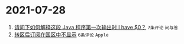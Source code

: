 # 2021-07-28

1. [请问下如何解释这段 Java 程序第一次输出时 I have $0？](https://www.v2ex.com/t/792173) `7条评论` `问与答`
1. [转区后订阅在国区中不显示](https://www.v2ex.com/t/792171) `6条评论` `Apple`
